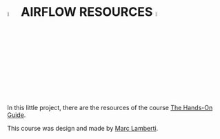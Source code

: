 #  <img src="../assets/imgs/airflow.png"  width="5%"/> **AIRFLOW RESOURCES**  <img src="../assets/imgs/airflow.png"  width="5%"/>
In this little project, there are the resources of the course [The Hands-On Guide](https://www.udemy.com/course/the-ultimate-hands-on-course-to-master-apache-airflow/).

This course was design and made by [Marc Lamberti](https://www.udemy.com/user/lockgfg/).
